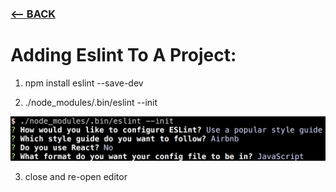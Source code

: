### [<-- BACK](readme.md)
# Adding Eslint To A Project:

1. npm install eslint --save-dev

2. ./node_modules/.bin/eslint --init

![Configuring Eslint Install](eslint.png "Eslint Configuration")

3. close and re-open editor
